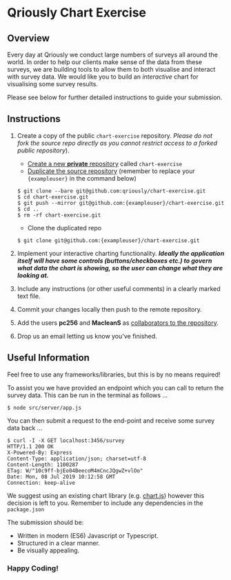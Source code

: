 # Qriously Chart Exercise

## Overview

Every day at Qriously we conduct large numbers of surveys all around the world. 
In order to help our clients make sense of the data from these surveys, we are building tools to allow them to both visualise and interact with survey data. 
We would like you to build an *interactive* chart for visualising some survey results.

Please see below for further detailed instructions to guide your submission.

## Instructions

1. Create a copy of the public `chart-exercise` repository. *Please do not fork the source repo directly as you cannot restrict access to a forked public repository*). 
 
    - [Create a new **private** repository](https://help.github.com/en/articles/creating-a-new-repository) called `chart-exercise`
    - [Duplicate the source repository](https://help.github.com/en/articles/duplicating-a-repository) (remember to replace your `{exampleuser}` in the command below)
    ```
    $ git clone --bare git@github.com:qriously/chart-exercise.git
    $ cd chart-exercise.git
    $ git push --mirror git@github.com:{exampleuser}/chart-exercise.git
    $ cd .. 
    $ rm -rf chart-exercise.git
    ```
    - Clone the duplicated repo
    ```
    $ git clone git@github.com:{exampleuser}/chart-exercise.git
    ```
    
1. Implement your interactive charting functionality. 
___Ideally the application itself will have some controls (buttons/checkboxes etc.) to govern what data the chart is showing, so the user can change what they are looking at.___ 

1. Include any instructions (or other useful comments) in a clearly marked text file.

1. Commit your changes locally then push to the remote repository.

1. Add the users **pc256** and **MacleanS** as [collaborators to the repository](https://help.github.com/en/articles/inviting-collaborators-to-a-personal-repository).

1. Drop us an email letting us know you've finished.

## Useful Information

Feel free to use any frameworks/libraries, but this is by no means required! 

To assist you we have provided an endpoint which you can call to return the survey data. This can be run in the terminal as follows ...

    $ node src/server/app.js
    
You can then submit a request to the end-point and receive some survey data back ...

    $ curl -I -X GET localhost:3456/survey
    HTTP/1.1 200 OK
    X-Powered-By: Express
    Content-Type: application/json; charset=utf-8
    Content-Length: 1100287
    ETag: W/"10c9ff-bjEo04BeecoM4mCncJQgwZ+vlOo"
    Date: Mon, 08 Jul 2019 10:12:58 GMT
    Connection: keep-alive

We suggest using an existing chart library (e.g. [chart.js](https://www.chartjs.org/)) however this decision is left to you. Remember to include any dependencies in the `package.json`
 
The submission should be:

- Written in modern (ES6) Javascript or Typescript.
- Structured in a clear manner.
- Be visually appealing.

### Happy Coding!

